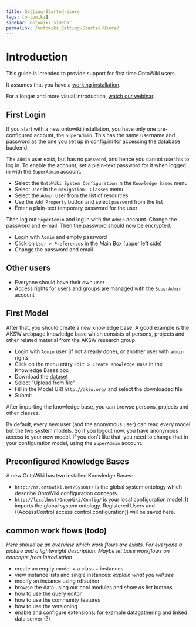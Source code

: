 ```yaml
---
title: Getting-Started-Users
tags: [ontowiki]
sidebar: ontowiki_sidebar
permalink: /ontowiki_Getting-Started-Users/
---
```

# Introduction
This guide is intended to provide support for first time OntoWiki users.

It assumes that you have a [working installation](GetOntowikiUsers).

For a longer and more visual introduction, [watch our webinar](http://www.youtube.com/watch?v=vP1UDKeZsQk).

## First Login
If you start with a new ontowiki installation, you have only one pre-configured account, the `SuperAdmin`. This has the same username and password as the one you set up in config.ini for accessing the database backend.

The `Admin` user exist, but has no `password`, and hence you cannot use this to log in. To enable the account, set a plain-text password for it when logged in with the `SuperAdmin` account. 

* Select the `OntoWiki System Configuration` in the `Knowledge Bases` menu
* Select `User` in the `Navigation: Classes` menu
* Select the `Admin` user from the list of resources
* Use the `Add Property` button and select `password` from the list
* Enter a plain-text temporary password for the user

Then log out `SuperAdmin` and log in with the `Admin` account. Change the password and e-mail. Then the password should now be encrypted.

* Login with `Admin` and empty password
* Click on `User > Preferences` in the Main Box (upper left side)
* Change the password and email

## Other users
* Everyone should have their own user
* Access rights for users and groups are managed with the `SuperAdmin` account

## First Model
After that, you should create a new knowledge base.
A good example is the AKSW webpage knowledge base which consists of persons, projects and other related material from the AKSW research group.

* Login with `Admin` user (if not already done), or another user with `admin` rights
* Click on the menu entry `Edit > Create Knowledge Base` in the Knowledge Bases box
* Download the [dataset](https://raw.github.com/AKSW/aksw.org/master/site/data.rdf)
* Select "Upload from file"
* Fill in the Model URI `http://aksw.org/` and select the downloaded file
* Submit

After importing the knowledge base, you can browse persons, projects and other classes.

By default, every new user (and the anonymous user) can read every model but the two system models.
So if you logout now, you have anonymous access to your new model.
If you don't like that, you need to change that in your configuration model, using the `SuperAdmin` account.

## Preconfigured Knowledge Bases
A new OntoWiki has two installed Knowledge Bases:

* `http://ns.ontowiki.net/SysOnt/` is the global system ontology which describe OntoWiki configuration concepts.
* `http://localhost/OntoWiki/Config/` is your local configuration model. It imports the global system ontology. Registered Users and ((AccessControl access control configuration)) will be saved here.

## common work flows (todo)

_Here should be an overview which work flows are exists. For everyone a picture and a lightweight description. Maybe let base workflows on concepts from Introduction_

* create an empty model + a class + instances
* view instance lists and single instances: _explain what you will see_ 
* modify an instance using rdfauthor
* browse the data using our cool modules and _show as list_ buttons
* how to use the query editor
* how to use the community features
* how to use the versioning
* enable and configure extensions: for example datagathering and linked data server (?)